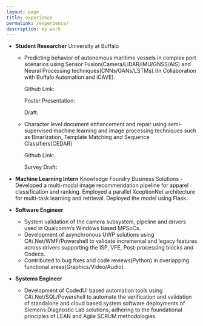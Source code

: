 ```yaml
---
layout: page
title: experience
permalink: /experience/
description: my work
---
```



* **Student Researcher**          University at Buffalo
    - Predicting behavior of autonomous maritime vessels in complex port scenarios using Sensor Fusion(Camera/LiDAR/IMU/GNSS/AIS) and Neural Processing techniques(CNNs/GANs/LSTMs).(In Collaboration with Buffalo Automation and iCAVE).

         Github Link:

         Poster Presentation:

         Draft:

    - Character level document enhancement and repair using semi-supervised machine learning and image processing techniques such as Binarization, Template Matching and Sequence Classifiers(CEDAR)

         Github Link:

         Survey Draft:

* **Machine Learning Intern**      Knowledge Foundry Business Solutions
    -Developed a multi-modal image recommendation pipeline for apparel classification and ranking. Employed a parallel XceptionNet architecture for multi-task learning and retrieval. Deployed the model using Flask.

* **Software Engineer**
    - System validation of the camera subsystem, pipeline and drivers used in Qualcomm’s Windows based MPSoCs.
    - Development of asynchronous UWP solutions using C#/.Net/WMF/Powershell to validate incremental and legacy features across drivers supporting the ISP, VFE, Post-processing blocks and Codecs.
    - Contributed to bug fixes and code reviews(Python) in overlapping functional areas(Graphics/Video/Audio).

* **Systems Engineer**
    - Development of CodedUI based automation tools using C#/.Net/SQL/Powershell to automate the verification and validation of standalone and cloud based system software deployments of Siemens Diagnostic Lab solutions, adhering to the foundational principles of LEAN and Agile SCRUM methodologies.